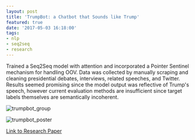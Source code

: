 ```yaml
---
layout: post
title: 'TrumpBot: a Chatbot that Sounds like Trump'
featured: true
date: '2017-05-03 16:18:00'
tags:
- nlp
- seq2seq
- research
---
```


Trained a Seq2Seq model with attention and incorporated a Pointer Sentinel mechanism for handling OOV. Data was collected by manually scraping and cleaning presidential debates, interviews, related speeches, and Twitter. Results seemed promising since the model output was reflective of Trump's speech, however current evaluation methods are insufficient since target labels themselves are semantically incoherent.

![trumpbot_group](/content/images/2017/12/trumpbot_group.JPG)

![trumpbot_poster](/content/images/2017/12/trumpbot_poster.JPG)

[Link to Research Paper](https://www.dropbox.com/s/igjulgf0fna5ziu/trumpbot-seq2seq-pointer.pdf?dl=0)
